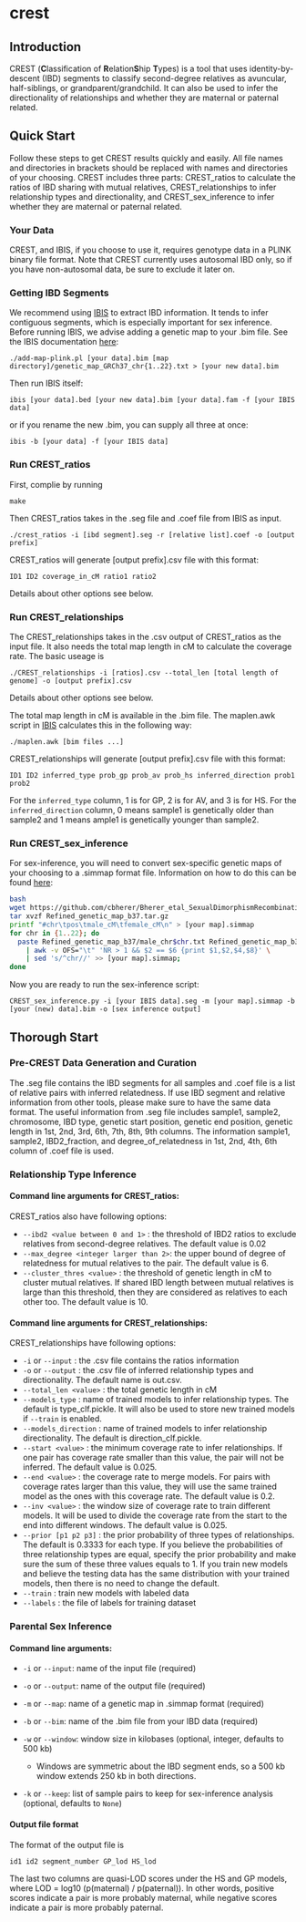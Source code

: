 # crest

## Introduction
CREST (**C**lassification of **R**elation**S**hip **T**ypes) is a tool that uses identity-by-descent (IBD) segments to classify second-degree relatives as avuncular, half-siblings, or grandparent/grandchild. It can also be used to infer the directionality of relationships and whether they are maternal or paternal related. 

## Quick Start
Follow these steps to get CREST results quickly and easily. All file names and directories in brackets should be replaced with names and directories of your choosing. CREST includes three parts: CREST_ratios to calculate the ratios of IBD sharing with mutual relatives, CREST_relationships to infer relationship types and directionality, and CREST_sex_inference to infer whether they are maternal or paternal related.
### Your Data
CREST, and IBIS, if you choose to use it, requires genotype data in a PLINK binary file format. Note that CREST currently uses autosomal IBD only, so if you have non-autosomal data, be sure to exclude it later on.
### Getting IBD Segments
We recommend using [IBIS](https://github.com/williamslab/ibis) to extract IBD information. It tends to infer contiguous segments, which is especially important for sex inference. 
Before running IBIS, we advise adding a genetic map to your .bim file. See the IBIS documentation [here](https://github.com/williamslab/ibis#Steps-for-running-IBIS):
```
./add-map-plink.pl [your data].bim [map directory]/genetic_map_GRCh37_chr{1..22}.txt > [your new data].bim
```

Then run IBIS itself:
```
ibis [your data].bed [your new data].bim [your data].fam -f [your IBIS data]
```
or if you rename the new .bim, you can supply all three at once:
```
ibis -b [your data] -f [your IBIS data]
```

### Run CREST_ratios

First, complie by running 
```
make
```
Then CREST_ratios takes in the .seg file and .coef file from IBIS as input. 
```
./crest_ratios -i [ibd segment].seg -r [relative list].coef -o [output prefix]
```

CREST_ratios will generate [output prefix].csv file with this format:
```
ID1 ID2 coverage_in_cM ratio1 ratio2
```
Details about other options see below.


### Run CREST_relationships

The CREST_relationships takes in the .csv output of CREST_ratios as the input file. It also needs the total map length in cM to calculate the coverage rate. The basic useage is 
```
./CREST_relationships -i [ratios].csv --total_len [total length of genome] -o [output prefix].csv 
```
Details about other options see below.

The total map length in cM is available in the .bim file. The maplen.awk script in [IBIS](https://github.com/williamslab/ibis) calculates this in the following way:
```
./maplen.awk [bim files ...]
```

CREST_relationships will generate [output prefix].csv file with this format:
```
ID1 ID2 inferred_type prob_gp prob_av prob_hs inferred_direction prob1 prob2
```
For the `inferred_type` column, 1 is for GP, 2 is for AV, and 3 is for HS. For the `inferred_direction` column, 0 means sample1 is genetically older than sample2 and 1 means ample1 is genetically younger than sample2.

### Run CREST_sex_inference

For sex-inference, you will need to convert sex-specific genetic maps of your choosing to a .simmap format file.
Information on how to do this can be found [here](https://github.com/williamslab/ped-sim#map-file):
```bash
bash
wget https://github.com/cbherer/Bherer_etal_SexualDimorphismRecombination/raw/master/Refined_genetic_map_b37.tar.gz
tar xvzf Refined_genetic_map_b37.tar.gz
printf "#chr\tpos\tmale_cM\tfemale_cM\n" > [your map].simmap
for chr in {1..22}; do
  paste Refined_genetic_map_b37/male_chr$chr.txt Refined_genetic_map_b37/female_chr$chr.txt \
    | awk -v OFS="\t" 'NR > 1 && $2 == $6 {print $1,$2,$4,$8}' \
    | sed 's/^chr//' >> [your map].simmap;
done
```
Now you are ready to run the sex-inference script:
```
CREST_sex_inference.py -i [your IBIS data].seg -m [your map].simmap -b [your (new) data].bim -o [sex inference output]
```
## Thorough Start
### Pre-CREST Data Generation and Curation
The .seg file contains the IBD segments for all samples and .coef file is a list of relative pairs with inferred relatedness. If use IBD segment and relative information from other tools, please make sure to have the same data format. The useful information from .seg file includes sample1, sample2, chromosome, IBD type, genetic start position, genetic end position, genetic length in 1st, 2nd, 3rd, 6th, 7th, 8th, 9th columns. The information sample1, sample2, IBD2_fraction, and degree_of_relatedness in 1st, 2nd, 4th, 6th column of .coef file is used.  

### Relationship Type Inference
#### Command line arguments for CREST_ratios:
CREST_ratios also have following options:
* `--ibd2 <value between 0 and 1>` : the threshold of IBD2 ratios to exclude relatives from second-degree relatives. The default value is 0.02
* `--max_degree <integer larger than 2>`: the upper bound of degree of relatedness for mutual relatives to the pair. The default value is 6. 
* `--cluster_thres <value>` : the threshold of genetic length in cM to cluster mutual relatives. If shared IBD length between mutual relatives is large than this threshold, then they are considered as relatives to each other too. The default value is 10. 

#### Command line arguments for CREST_relationships:
CREST_relationships have following options:
* `-i` or `--input` : the .csv file contains the ratios information
* `-o` or `--output` :  the .csv file of inferred relationship types and directionality. The default name is out.csv.
* `--total_len <value>` : the total genetic length in cM
* `--models_type` : name of trained models to infer relationship types. The default is type_clf.pickle. It will also be used to store new trained models if `--train` is enabled.
* `--models_direction` : name of trained models to infer relationship directionality. The default is direction_clf.pickle. 
* `--start <value>` : the minimum coverage rate to infer relationships. If one pair has coverage rate smaller than this value, the pair will not be inferred. The default value is 0.025.
* `--end <value>` : the coverage rate to merge models. For pairs with coverage rates larger than this value, they will use the same trained model as the ones with this coverage rate. The default value is 0.2.
* `--inv <value>` : the window size of coverage rate to train different models. It will be used to divide the coverage rate from the start to the end into different windows. The default value is 0.025.
* `--prior [p1 p2 p3]` : the prior probability of three types of relationships. The default is 0.3333 for each type. If you believe the probabilities of three relationship types are equal, specify the prior probability and make sure the sum of these three values equals to 1. If you train new models and believe the testing data has the same distribution with your trained models, then there is no need to change the default.  
* `--train` : train new models with labeled data
* `--labels` : the file of labels for training dataset	

### Parental Sex Inference
#### Command line arguments:

* `-i` or `--input`: name of the input file (required)

* `-o` or `--output`: name of the output file (required)

* `-m` or `--map`: name of a genetic map in .simmap format (required)

* `-b` or `--bim`: name of the .bim file from your IBD data (required)

* `-w` or `--window`: window size in kilobases (optional, integer, defaults to 500 kb)
    * Windows are symmetric about the IBD segment ends, so a 500 kb window extends 250 kb in both directions.

* `-k` or `--keep`: list of sample pairs to keep for sex-inference analysis (optional, defaults to `None`)


#### Output file format
The format of the output file is
```
id1 id2 segment_number GP_lod HS_lod
```
The last two columns are quasi-LOD scores under the HS and GP models, where LOD = log10 (p(maternal) / p(paternal)). In other words,  positive scores indicate a pair is more probably maternal, while negative scores indicate a pair is more probably paternal.
